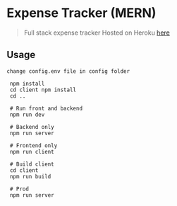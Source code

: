 # Expense Tracker (MERN)

> Full stack expense tracker
Hosted on Heroku [here](https://expense-tracker-karan.herokuapp.com/)


## Usage

```
change config.env file in config folder
```

```
 npm install
 cd client npm install
 cd ..
 
 # Run front and backend
 npm run dev
 
 # Backend only
 npm run server
 
 # Frontend only
 npm run client
 
 # Build client
 cd client
 npm run build
 
 # Prod
 npm run server
```
